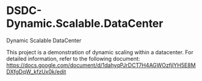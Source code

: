 # DSDC-Dynamic.Scalable.DataCenter
Dynamic Scalable DataCenter

This project is a demonstration of dynamic scaling within a datacenter.
For detailed information, refer to the following document:
https://docs.google.com/document/d/1dahyqPJrDCT7H4AGWOzfjIYH5E8MDXfgDqW_kfzUx0k/edit
